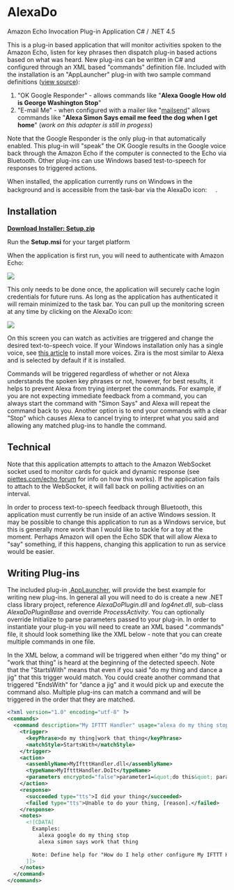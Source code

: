 # AlexaDo
Amazon Echo Invocation Plug-in Application
C# / .NET 4.5

This is a plug-in based application that will monitor activities spoken to the Amazon Echo, listen for key phrases then dispatch plug-in based actions based on what was heard. New plug-ins can be written in C# and configured through an XML based "commands" definition file. Included with the installation is an "AppLauncher" plug-in with two sample command definitions ([view source](https://github.com/ritchiecarroll/AlexaDo/blob/master/src/Plugins/AppLauncher/AppLauncher.commands)):

1. "OK Google Responder" - allows commands like "__Alexa Google How old is George Washington Stop__"
2. "E-mail Me" - when configured with a mailer like "[mailsend](http://github.com/muquit/mailsend)" allows commands like "__Alexa Simon Says email me feed the dog when I get home__" (_work on this adapter is still in progess_)

Note that the Google Responder is the only plug-in that automatically enabled. This plug-in will "speak" the OK Google results in the Google voice back through the Amazon Echo if the computer is connected to the Echo via Bluetooth. Other plug-ins can use Windows based test-to-speech for responses to triggered actions.

When installed, the application currently runs on Windows in the background and is accessible from the task-bar via the AlexaDo icon: <img src="https://raw.github.com/ritchiecarroll/AlexaDo/master/src/AlexaDo/AlexaDo.ico" height="16" width="16" >.

## Installation

__[Download Installer: Setup.zip](https://raw.github.com/ritchiecarroll/AlexaDo/master/Setup.zip)__

Run the __Setup.msi__ for your target platform

When the application is first run, you will need to authenticate with Amazon Echo:

<img src="https://raw.github.com/ritchiecarroll/AlexaDo/master/images/login.png" >

This only needs to be done once, the application will securely cache login credentials for future runs. As long as the application has authenticated it will remain minimized to the task bar. You can pull up the monitoring screen at any time by clicking on the AlexaDo icon:

<img src="https://raw.github.com/ritchiecarroll/AlexaDo/master/images/monitor.png" >

On this screen you can watch as activities are triggered and change the desired text-to-speech voice. If your Windows installation only has a single voice, see [this article](https://forums.robertsspaceindustries.com/discussion/147385/voice-attack-getting-free-alternate-tts-voices-working-with-win7-8-64bit) to install more voices. Zira is the most similar to Alexa and is selected by default if it is installed.

Commands will be triggered regardless of whether or not Alexa understands the spoken key phrases or not, however, for best results, it helps to prevent Alexa from trying interpret the commands. For example, if you are not expecting immediate feedback from a command, you can always start the command with "Simon Says" and Alexa will repeat the command back to you. Another option is to end your commands with a clear "Stop" which causes Alexa to cancel trying to interpret what you said and allowing any matched plug-ins to handle the command.

## Technical

Note that this application attempts to attach to the Amazon WebSocket socket used to monitor cards for quick and dynamic response (see [piettes.com/echo forum](http://www.piettes.com/echo/viewtopic.php?f=3&t=10) for info on how this works). If the application fails to attach to the WebSocket, it will fall back on polling activities on an interval.

In order to process text-to-speech feedback through Bluetooth, this application must currently be run inside of an active Windows session. It may be possible to change this application to run as a Windows service, but this is generally more work than I would like to tackle for a toy at the moment. Perhaps Amazon will open the Echo SDK that will allow Alexa to "say" something, if this happens, changing this application to run as service would be easier.

## Writing Plug-ins

The included plug-in ,[AppLauncher](https://github.com/ritchiecarroll/AlexaDo/blob/master/src/Plugins/AppLauncher/Execute.cs), will provide the best example for writing new plug-ins. In general all you will need to do is create a new .NET class library project, reference _AlexaDoPlugin.dll_ and _log4net.dll_, sub-class _AlexaDoPluginBase_ and override _ProcessActivity_. You can optionally override Initialize to parse parameters passed to your plug-in. In order to instantiate your plug-in you will need to create an XML based ".commands" file, it should look something like the XML below - note that you can create multiple commands in one file.

In the XML below, a command will be triggered when either "do my thing" or "work that thing" is heard at the beginning of the detected speech. Note that the "StartsWith" means that even if you said "do my thing and dance a jig" that this trigger would match. You could create another command that triggered "EndsWith" for "dance a jig" and it would pick up and execute the command also. Multiple plug-ins can match a command and will be triggered in the order that they are matched.

```xml
<?xml version="1.0" encoding="utf-8" ?>
<commands>
  <command description="My IFTTT Handler" usage="alexa do my thing stop" enabled="true">
    <trigger>
      <keyPhrase>do my thing|work that thing</keyPhrase>
      <matchStyle>StartsWith</matchStyle>
    </trigger>
    <action>
      <assemblyName>MyIftttHandler.dll</assemblyName>
      <typeName>MyIftttHandler.DoIt</typeName>
      <parameters encrypted="false">parameter1=&quot;do this&quot; parameter2=&quot;set that&quot;</parameters>
    </action>
    <response>
      <succeeded type="tts">I did your thing</succeeded>
      <failed type="tts">Unable to do your thing, [reason].</failed>
    </response>
    <notes>
      <![CDATA[
        Examples:
          alexa google do my thing stop
          alexa simon says work that thing
          
        Note: Define help for "How do I help other configure My IFTTT Handler to do your own thing?"
      ]]>
    </notes>
  </command>
</commands>
```
